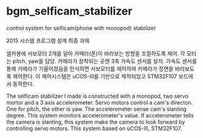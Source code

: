 # bgm_selficam_stabilizer
control system for selficam(phone with monopod) stabilizer

2015 시스템 프로그램 설계 최종 과제

셀카봉에 서보모터 2개를 달아 카메라(폰)이 바라보는 방향을 조절하도록 제어. 각 모터는 pitch, yaw를 담당.
카메라가 장착되는 곳엔 3축 가속도 센서를 설치.
가속도 센서를 통해 카메라가 기울어졌음을 인식하면 서보모터를 제어하여 카메라가 정면을 바라보도록 제어한다.
이 제어시스템은 uCOS-III를 기반으로 제작되었고 STM32F107 보드에서 동작한다.

The selficam stabilizer I made is constructed with a monopod, two servo mortor and a 3 axis accelerometer.
Servo motors control a cam's directon. One for pitch, the other is yaw.
The accelerometer sense cam's slanting degree.
This system monitors accelerometer's value.
If accelerometer tells the camera is slanting, this system make the camera to look forward by controlling servo motors.
This system based on uCOS-III, STM32F107.
